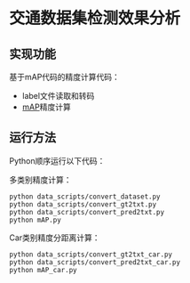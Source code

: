 # 交通数据集检测效果分析

## 实现功能
基于mAP代码的精度计算代码：
* label文件读取和转码
* [mAP](https://github.com/Cartucho/mAP)精度计算

## 运行方法
Python顺序运行以下代码：

多类别精度计算：
```
python data_scripts/convert_dataset.py
python data_scripts/convert_gt2txt.py
python data_scripts/convert_pred2txt.py
python mAP.py
```

Car类别精度分距离计算：
```
python data_scripts/convert_gt2txt_car.py
python data_scripts/convert_pred2txt_car.py
python mAP_car.py
```